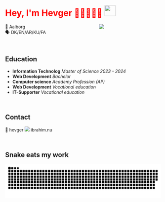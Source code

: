 <h1 style="color: red;">Hey, I'm Hevger 👋🏽👨🏽‍💻 <a href="#"><img  width="35" height="35" src="https://cdn.betterttv.net/emote/5f11f50173e8e20538d83f9e/3x" /></a>
 </h1> 
<a href="#"><img align="right" width="200" src="https://user-images.githubusercontent.com/99013965/197364964-4e7c578a-2b8c-4486-9c79-d3e0c39a8002.png" /></a>
<p align="left">

📍 Aalborg
<br>
🗣️ DK/EN/AR/KU/FA
</p>
<br>

## Education
- <b>Information Technolog</b> <i>Master of Science 2023 - 2024</i>
- <b>Web Development</b> <i>Bachelor</i>
- <b>Computer science</b> <i>Academy Profession (AP)</i>    
- <b>Web Development</b> <i>Vocational education</i>
- <b>IT-Supporter</b> <i>Vocational education</i>
<br>


## Contact
<p align="left">
📧 hevger <a href="#"><picture><source media="(prefers-color-scheme: dark)" srcset="https://user-images.githubusercontent.com/99013965/199252831-c8b80305-76ca-4bc9-9410-44363a33fc44.png"><img width="12" src="https://user-images.githubusercontent.com/99013965/197364766-6f01da35-2988-458f-bb8d-fcb85895abbc.png"></picture><a> ibrahim.nu
<br>
</p>

<br>

## Snake eats my work
<p align="center">
<a href="#"><img align="center" src="https://github.com/NCHIBR/NCHIBR/blob/output/github-contribution-grid-snake.svg"/></a>
</p>

